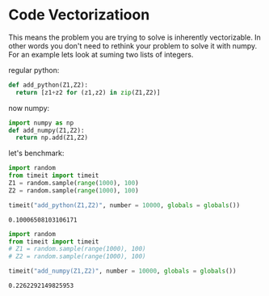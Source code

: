 # Code Vectorizatioon

This means the problem you are trying to solve is inherently vectorizable. In other words you don't need to rethink your problem to solve it with numpy. For an example lets look at suming two lists of integers.

regular python:


```python
def add_python(Z1,Z2):
  return [z1+z2 for (z1,z2) in zip(Z1,Z2)]
```



now numpy:

```python
import numpy as np
def add_numpy(Z1,Z2):
  return np.add(Z1,Z2)
```



let's benchmark:


```python
import random
from timeit import timeit
Z1 = random.sample(range(1000), 100)
Z2 = random.sample(range(1000), 100)

timeit("add_python(Z1,Z2)", number = 10000, globals = globals())
```

```
0.10006508103106171
```





```python
import random
from timeit import timeit
# Z1 = random.sample(range(1000), 100)
# Z2 = random.sample(range(1000), 100)

timeit("add_numpy(Z1,Z2)", number = 10000, globals = globals())
```

```
0.2262292149825953
```


